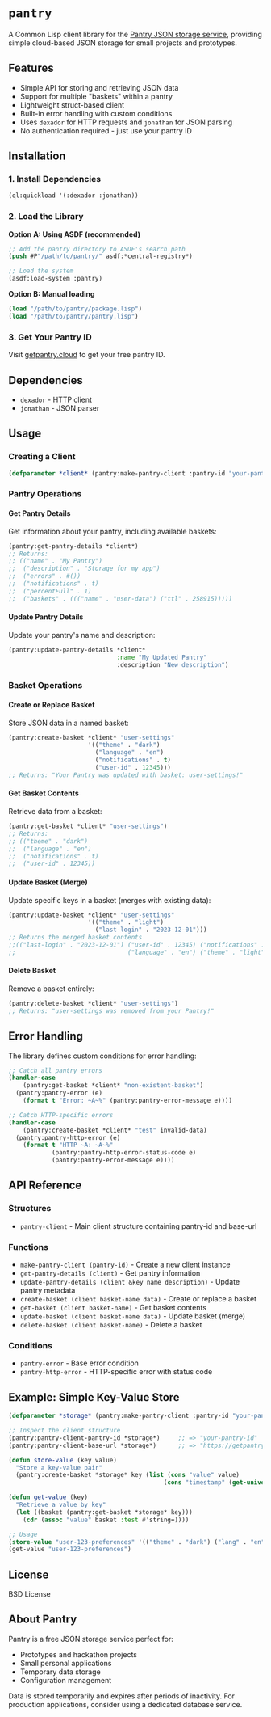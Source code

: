 # `pantry`

A Common Lisp client library for the [Pantry JSON storage
service](https://getpantry.cloud), providing simple cloud-based JSON
storage for small projects and prototypes.

## Features

- Simple API for storing and retrieving JSON data
- Support for multiple "baskets" within a pantry
- Lightweight struct-based client
- Built-in error handling with custom conditions
- Uses `dexador` for HTTP requests and `jonathan` for JSON parsing
- No authentication required - just use your pantry ID

## Installation

### 1. Install Dependencies

```lisp
(ql:quickload '(:dexador :jonathan))
```

### 2. Load the Library

**Option A: Using ASDF (recommended)**
```lisp
;; Add the pantry directory to ASDF's search path
(push #P"/path/to/pantry/" asdf:*central-registry*)

;; Load the system
(asdf:load-system :pantry)
```

**Option B: Manual loading**
```lisp
(load "/path/to/pantry/package.lisp")
(load "/path/to/pantry/pantry.lisp")
```

### 3. Get Your Pantry ID

Visit [getpantry.cloud](https://getpantry.cloud) to get your free pantry ID.

## Dependencies

- `dexador` - HTTP client
- `jonathan` - JSON parser

## Usage

### Creating a Client

```lisp
(defparameter *client* (pantry:make-pantry-client :pantry-id "your-pantry-id-here"))
```

### Pantry Operations

#### Get Pantry Details
Get information about your pantry, including available baskets:

```lisp
(pantry:get-pantry-details *client*)
;; Returns:
;; (("name" . "My Pantry")
;;  ("description" . "Storage for my app")
;;  ("errors" . #())
;;  ("notifications" . t)
;;  ("percentFull" . 1)
;;  ("baskets" . ((("name" . "user-data") ("ttl" . 258915)))))
```

#### Update Pantry Details
Update your pantry's name and description:

```lisp
(pantry:update-pantry-details *client*
                              :name "My Updated Pantry"
                              :description "New description")
```

### Basket Operations

#### Create or Replace Basket
Store JSON data in a named basket:

```lisp
(pantry:create-basket *client* "user-settings"
                      '(("theme" . "dark")
                        ("language" . "en")
                        ("notifications" . t)
                        ("user-id" . 12345)))
;; Returns: "Your Pantry was updated with basket: user-settings!"
```

#### Get Basket Contents
Retrieve data from a basket:

```lisp
(pantry:get-basket *client* "user-settings")
;; Returns:
;; (("theme" . "dark")
;;  ("language" . "en")
;;  ("notifications" . t)
;;  ("user-id" . 12345))
```

#### Update Basket (Merge)
Update specific keys in a basket (merges with existing data):

```lisp
(pantry:update-basket *client* "user-settings"
                      '(("theme" . "light")
                        ("last-login" . "2023-12-01")))
;; Returns the merged basket contents
;;(("last-login" . "2023-12-01") ("user-id" . 12345) ("notifications" . T)
;;                               ("language" . "en") ("theme" . "light"))
```

#### Delete Basket
Remove a basket entirely:

```lisp
(pantry:delete-basket *client* "user-settings")
;; Returns: "user-settings was removed from your Pantry!"
```

## Error Handling

The library defines custom conditions for error handling:

```lisp
;; Catch all pantry errors
(handler-case
    (pantry:get-basket *client* "non-existent-basket")
  (pantry:pantry-error (e)
    (format t "Error: ~A~%" (pantry:pantry-error-message e))))

;; Catch HTTP-specific errors
(handler-case
    (pantry:create-basket *client* "test" invalid-data)
  (pantry:pantry-http-error (e)
    (format t "HTTP ~A: ~A~%"
            (pantry:pantry-http-error-status-code e)
            (pantry:pantry-error-message e))))
```

## API Reference

### Structures

- `pantry-client` - Main client structure containing pantry-id and base-url

### Functions

- `make-pantry-client (pantry-id)` - Create a new client instance
- `get-pantry-details (client)` - Get pantry information
- `update-pantry-details (client &key name description)` - Update pantry metadata
- `create-basket (client basket-name data)` - Create or replace a basket
- `get-basket (client basket-name)` - Get basket contents
- `update-basket (client basket-name data)` - Update basket (merge)
- `delete-basket (client basket-name)` - Delete a basket

### Conditions

- `pantry-error` - Base error condition
- `pantry-http-error` - HTTP-specific error with status code

## Example: Simple Key-Value Store

```lisp
(defparameter *storage* (pantry:make-pantry-client :pantry-id "your-pantry-id"))

;; Inspect the client structure
(pantry:pantry-client-pantry-id *storage*)     ;; => "your-pantry-id"
(pantry:pantry-client-base-url *storage*)      ;; => "https://getpantry.cloud/apiv1/pantry"

(defun store-value (key value)
  "Store a key-value pair"
  (pantry:create-basket *storage* key (list (cons "value" value)
                                           (cons "timestamp" (get-universal-time)))))

(defun get-value (key)
  "Retrieve a value by key"
  (let ((basket (pantry:get-basket *storage* key)))
    (cdr (assoc "value" basket :test #'string=))))

;; Usage
(store-value "user-123-preferences" '(("theme" . "dark") ("lang" . "en")))
(get-value "user-123-preferences")
```

## License

BSD License

## About Pantry

Pantry is a free JSON storage service perfect for:
- Prototypes and hackathon projects
- Small personal applications
- Temporary data storage
- Configuration management

Data is stored temporarily and expires after periods of inactivity. For production applications, consider using a dedicated database service.
